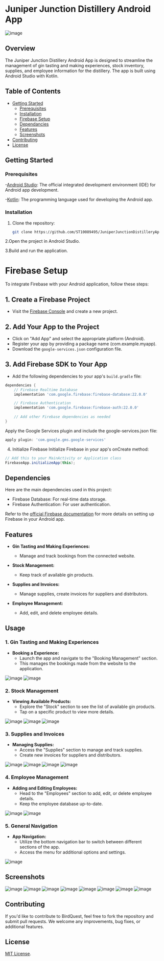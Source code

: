 # Juniper Junction Distillery Android App

![image](https://github.com/ST10089495/JuniperJunctionDistilleryApp/assets/126766252/24934563-6bc1-4446-ab5f-2c56b735f43f)

## Overview

The Juniper Junction Distillery Android App is designed to streamline the management of gin tasting and making experiences, stock inventory, supplies, and employee information for the distillery. The app is built using Android Studio with Kotlin.

## Table of Contents

- [Getting Started](#getting-started)
  - [Prerequisites](#prerequisites)
  - [Installation](#installation)
  - [Firebase Setup](#firebase-setup)
  - [Dependancies](#dependancies)
  - [Features](#features)
  - [Screenshots](#screenshots)
- [Contributing](#contributing) 
- [License](#license)

## Getting Started

### Prerequisites

-[Android Studio](https://developer.android.com/studio): The official integrated development environment (IDE) for Android app development.

-[Kotlin](https://kotlinlang.org/): The programming language used for developing the Android app.

### Installation

1. Clone the repository:

   ```bash
   git clone https://github.com/ST10089495/JuniperJunctionDistilleryApp.git
    ```
2.Open the project in Android Studio.

3.Build and run the application.

# Firebase Setup

To integrate Firebase with your Android application, follow these steps:

## 1. Create a Firebase Project

- Visit the [Firebase Console](https://console.firebase.google.com/) and create a new project.

## 2. Add Your App to the Project

- Click on "Add App" and select the appropriate platform (Android).
- Register your app by providing a package name (com.example.myapp).
- Download the `google-services.json` configuration file.

## 3. Add Firebase SDK to Your App

- Add the following dependencies to your app's `build.gradle` file:

```gradle
dependencies {
    // Firebase Realtime Database
    implementation 'com.google.firebase:firebase-database:22.0.0'

    // Firebase Authentication
    implementation 'com.google.firebase:firebase-auth:22.0.0'
    
    // Add other Firebase dependencies as needed
}
```
Apply the Google Services plugin and include the google-services.json file:
```gradle
apply plugin: 'com.google.gms.google-services'
```
4. Initialize Firebase
Initialize Firebase in your app's onCreate method:

```java
// Add this to your MainActivity or Application class
FirebaseApp.initializeApp(this);
```
## Dependencies
Here are the main dependencies used in this project:

- Firebase Database: For real-time data storage.
- Firebase Authentication: For user authentication.

Refer to the [official Firebase documentation](https://firebase.google.com/docs/android/setup) for more details on setting up Firebase in your Android app.

## Features

- **Gin Tasting and Making Experiences:**
  - Manage and track bookings from the connected website.
  
- **Stock Management:**
  - Keep track of available gin products.
  
- **Supplies and Invoices:**
  - Manage supplies, create invoices for suppliers and distributors.

- **Employee Management:**
  - Add, edit, and delete employee details.
## Usage

### 1. Gin Tasting and Making Experiences

- **Booking a Experience:**
  - Launch the app and navigate to the "Booking Management" section.
  - This manages the bookings made from the website to the application.

![image](https://github.com/ST10089495/JuniperJunctionDistilleryApp/assets/126766252/080ffcee-a87d-4976-a20b-62729b791a90)
![image](https://github.com/ST10089495/JuniperJunctionDistilleryApp/assets/126766252/a1535eba-4efc-4825-b461-fe02eba5a9dd)


### 2. Stock Management

- **Viewing Available Products:**
  - Explore the "Stock" section to see the list of available gin products.
  - Tap on a specific product to view more details.

![image](https://github.com/ST10089495/JuniperJunctionDistilleryApp/assets/126766252/db758fc3-5651-4730-8b65-376fa3c7486f)
![image](https://github.com/ST10089495/JuniperJunctionDistilleryApp/assets/126766252/0c7f7583-63aa-4746-87c6-57bafd95d2a5)
![image](https://github.com/ST10089495/JuniperJunctionDistilleryApp/assets/126766252/d5fa73f5-af79-45a6-bf8b-8ffa928f7afc)


### 3. Supplies and Invoices

- **Managing Supplies:**
  - Access the "Supplies" section to manage and track supplies.
  - Create new invoices for suppliers and distributors.

![image](https://github.com/ST10089495/JuniperJunctionDistilleryApp/assets/126766252/3982258c-db92-46d8-814d-8897e76b4017)
![image](https://github.com/ST10089495/JuniperJunctionDistilleryApp/assets/126766252/8588a3e6-2416-468a-8ce6-8a5b745a602d)
![image](https://github.com/ST10089495/JuniperJunctionDistilleryApp/assets/126766252/79df83f2-f2b1-4689-8a2d-e239925e8692)
![image](https://github.com/ST10089495/JuniperJunctionDistilleryApp/assets/126766252/1f470bc9-490b-473f-81e9-ec942b99e68f)


### 4. Employee Management

- **Adding and Editing Employees:**
  - Head to the "Employees" section to add, edit, or delete employee details.
  - Keep the employee database up-to-date.

![image](https://github.com/ST10089495/JuniperJunctionDistilleryApp/assets/126766252/ae1dda15-6ee2-49bb-b75f-b43d73028d48)
![image](https://github.com/ST10089495/JuniperJunctionDistilleryApp/assets/126766252/4b1cf00e-b792-4dec-9b0c-7f81b1541a89)


### 5. General Navigation

- **App Navigation:**
  - Utilize the bottom navigation bar to switch between different sections of the app.
  - Access the menu for additional options and settings.

![image](https://github.com/ST10089495/JuniperJunctionDistilleryApp/assets/126766252/7cb27939-82bb-4ee4-833e-45221e4a5280)

## Screenshots

![image](https://github.com/ST10089495/JuniperJunctionDistilleryApp/assets/126766252/333a1dbf-9421-435a-9691-36b327feee79)
![image](https://github.com/ST10089495/JuniperJunctionDistilleryApp/assets/126766252/5a1e7fd9-4054-403f-b2e8-36d1c6888d19)
![image](https://github.com/ST10089495/JuniperJunctionDistilleryApp/assets/126766252/68fa640d-57ef-4934-b2ec-d8d9a50ba26d)
![image](https://github.com/ST10089495/JuniperJunctionDistilleryApp/assets/126766252/3c31c2db-6e14-43a8-860d-c3e65e2a6e5b)
![image](https://github.com/ST10089495/JuniperJunctionDistilleryApp/assets/126766252/5ea034cd-d700-4e41-8854-d06a3b7fb0be)
![image](https://github.com/ST10089495/JuniperJunctionDistilleryApp/assets/126766252/063b0f3d-2a14-4aa9-a987-f3b1075fa536)
![image](https://github.com/ST10089495/JuniperJunctionDistilleryApp/assets/126766252/8f14b3a4-858c-4a20-8fdb-39dee5691750)
![image](https://github.com/ST10089495/JuniperJunctionDistilleryApp/assets/126766252/dda5e1a1-3e74-4b4c-a160-24de2f13544f)

## Contributing

If you'd like to contribute to BirdQuest, feel free to fork the repository and submit pull requests. We welcome any improvements, bug fixes, or additional features.

## License

[MIT License](https://opensource.org/licenses/MIT).


   

